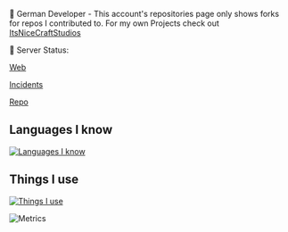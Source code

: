 👋 German Developer - This account's repositories page only shows forks for repos I contributed to. For my own Projects check out [ItsNiceCraftStudios](https://github.com/itsnicecraftstudios)


📡 Server Status: 

[Web](https://status.itsnicecraft.eu) 

[Incidents](https://github.com/itsnicecraft/status/issues)

[Repo](https://github.com/itsnicecraft/status) 


## Languages I know
[![Languages I know](https://skillicons.dev/icons?i=py,bash,c,docker,electron,flask,js,workers)](https://github.com/itsnicecraft)

## Things I use

[![Things I use](https://skillicons.dev/icons?i=vscode,visualstudio,idea,twitter,raspberrypi,nodejs,mongodb,linux,heroku,grafana,github,gitlab,gcp,aws,azure,fediverse,mastodon,discord,cloudflare,androidstudio)](https://github.com/itsnicecraft)


![Metrics](https://github-readme-stats.vercel.app/api?username=itsnicecraft&count_private=true&show_icons=true&theme=algolia)
